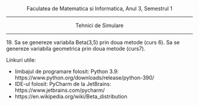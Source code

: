 <p align="center">
  Faculatea de Matematica si Informatica, Anul 3, Semestrul 1
</p>

****

<p align="center">
  Tehnici de Simulare
</p>

****

<p align="left">
  19. Sa se genereze variabila Beta(3,5) prin doua metode (curs 6).
  Sa se genereze variabila geometrica prin doua metode (curs7).
</p>

<p aling="center">
  Linkuri utile:
  <ul>
    <li>limbajul de programare folosit: Python 3.9: https://www.python.org/downloads/release/python-390/</li>
    <li>IDE-ul folosit: PyCharm de la JetBrains: https://www.jetbrains.com/pycharm/</li>
    <li>https://en.wikipedia.org/wiki/Beta_distribution</li>
  </ul>
</p>
